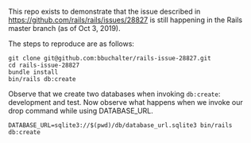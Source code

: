This repo exists to demonstrate that the issue described in https://github.com/rails/rails/issues/28827 is still happening in the Rails master branch (as of Oct 3, 2019).

The steps to reproduce are as follows:
```
git clone git@github.com:bbuchalter/rails-issue-28827.git
cd rails-issue-28827
bundle install
bin/rails db:create
```

Observe that we create two databases when invoking `db:create`: development and test.
Now observe what happens when we invoke our drop command while using DATABASE_URL.
```
DATABASE_URL=sqlite3://$(pwd)/db/database_url.sqlite3 bin/rails db:create
```
